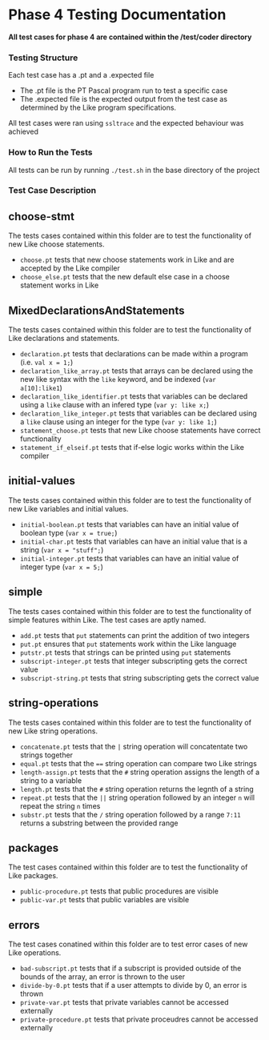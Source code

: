 # Phase 4 Testing Documentation

**All test cases for phase 4 are contained within the /test/coder directory**

### Testing Structure
Each test case has a .pt and a .expected file
* The .pt file is the PT Pascal program run to test a specific case
* The .expected file is the expected output from the test case as
determined by the Like program specifications.

All test cases were ran using `ssltrace` and the expected behaviour
was achieved

### How to Run the Tests
All tests can be run by running `./test.sh` in the base directory of the 
project

### Test Case Description

## choose-stmt
The tests cases contained within this folder are to test the functionality
of new Like choose statements.
* `choose.pt` tests that new choose statements work in Like and are accepted
by the Like compiler
* `choose_else.pt` tests that the new default else case in a choose statement
works in Like

## MixedDeclarationsAndStatements
The tests cases contained within this folder are to test the functionality 
of Like declarations and statements.
* `declaration.pt` tests that declarations can be made within a program
(i.e. `val x = 1;`)
* `declaration_like_array.pt` tests that arrays can be declared using the
new like syntax with the `like` keyword, and be indexed (`var a[10]:like1`)
* `declaration_like_identifier.pt` tests that variables can be declared
using a `like` clause with an infered type (`var y: like x;`)
* `declaration_like_integer.pt` tests that variables can be declared
using a `like` clause using an integer for the type (`var y: like 1;`)
* `statement_choose.pt` tests that new Like choose statements have
correct functionality
* `statement_if_elseif.pt` tests that if-else logic works within the Like
compiler

## initial-values
The tests cases contained within this folder are to test the functionality
of new Like variables and initial values.
* `initial-boolean.pt` tests that variables can have an initial value of
boolean type (`var x = true;`)
* `initial-char.pt` tests that variables can have an initial value that
is a string (`var x = "stuff";`)
* `initial-integer.pt` tests that variables can have an initial value of
integer type (`var x = 5;`)

## simple
The tests cases contained within this folder are to test the functionality
of simple features within Like. The test cases are aptly named.
* `add.pt` tests that `put` statements can print the addition of two integers
* `put.pt` ensures that `put` statements work within the Like language
* `putstr.pt` tests that strings can be printed using `put` statements
* `subscript-integer.pt` tests that integer subscripting gets the correct value
* `subscript-string.pt` tests that string subscripting gets the correct value

## string-operations
The tests cases contained within this folder are to test the functionality of
new Like string operations.
* `concatenate.pt` tests that the `|` string operation will concatentate two
strings together
* `equal.pt` tests that the `==` string operation can compare two Like strings
* `length-assign.pt` tests that the `#` string operation assigns the length of
a string to a variable
* `length.pt` tests that the `#` string operation returns the legnth of a string
* `repeat.pt` tests that the `||` string operation followed by an integer `n` will
repeat the string `n` times
* `substr.pt` tests that the `/` string operation followed by a range `7:11`
returns a substring between the provided range

## packages
The test cases contained within this folder are to test the functionality of
Like packages.
* `public-procedure.pt` tests that public procedures are visible
* `public-var.pt` tests that public variables are visible


## errors
The test cases conatined within this folder are to test error cases of new Like
operations.
* `bad-subscript.pt` tests that if a subscript is provided outside of the bounds
of the array, an error is thrown to the user
* `divide-by-0.pt` tests that if a user attempts to divide by 0, an error is thrown
* `private-var.pt` tests that private variables cannot be accessed externally
* `private-procedure.pt` tests that private proceudres cannot be accessed externally
